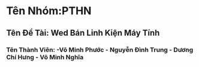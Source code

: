 # Tên Nhóm:PTHN  

## Tên Đề Tài: Wed Bán Linh Kiện Máy Tính

### Tên Thành Viên: -Võ Minh Phước - Nguyễn Đình Trung - Dương Chí Hưng - Võ Minh Nghĩa

